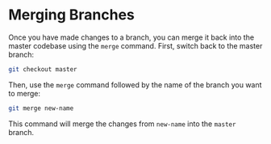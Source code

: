 # Merging Branches

Once you have made changes to a branch, you can merge it back into the master codebase using the `merge` command. First, switch back to the master branch:

```bash
git checkout master
```

Then, use the `merge` command followed by the name of the branch you want to merge:

```bash
git merge new-name
```

This command will merge the changes from `new-name` into the `master` branch.
